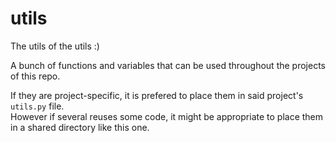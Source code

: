 # utils

The utils of the utils :)

A bunch of functions and variables that can be used throughout the projects of this repo.

If they are project-specific, it is prefered to place them in said project's `utils.py` file.  
However if several reuses some code, it might be appropriate to place them in a shared directory like this one.
